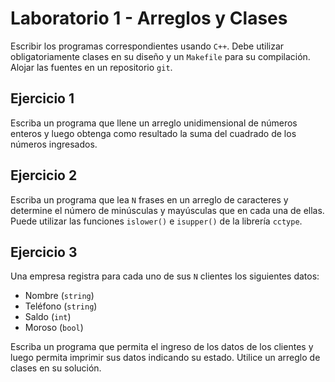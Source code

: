 # Laboratorio 1 - Arreglos y Clases

Escribir los programas correspondientes usando `C++`. Debe utilizar obligatoriamente clases en su diseño y un `Makefile` para su compilación. Alojar las fuentes en un repositorio `git`.

## Ejercicio 1

Escriba un programa que llene un arreglo unidimensional de números enteros y luego obtenga como resultado la suma del cuadrado de los números ingresados.

## Ejercicio 2

Escriba un programa que lea `N` frases en un arreglo de caracteres y determine el número de minúsculas y mayúsculas que en cada una de ellas. Puede utilizar las funciones `islower()` e `isupper()` de la librería `cctype`.

## Ejercicio 3

Una empresa registra para cada uno de sus `N` clientes los siguientes datos:

  * Nombre (`string`)
  * Teléfono (`string`)
  * Saldo (`int`)
  * Moroso (`bool`)

Escriba un programa que permita el ingreso de los datos de los clientes y luego permita imprimir sus datos indicando su estado. Utilice un arreglo de clases en su solución.

